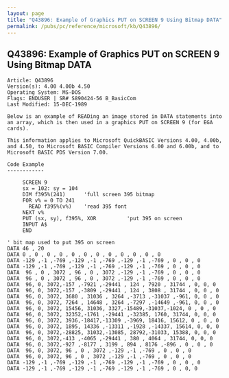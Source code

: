 ```yaml
---
layout: page
title: "Q43896: Example of Graphics PUT on SCREEN 9 Using Bitmap DATA"
permalink: /pubs/pc/reference/microsoft/kb/Q43896/
---
```


## Q43896: Example of Graphics PUT on SCREEN 9 Using Bitmap DATA

	Article: Q43896
	Version(s): 4.00 4.00b 4.50
	Operating System: MS-DOS
	Flags: ENDUSER | SR# S890424-56 B_BasicCom
	Last Modified: 15-DEC-1989
	
	Below is an example of READing an image stored in DATA statements into
	an array, which is then used in a graphics PUT on SCREEN 9 (for EGA
	cards).
	
	This information applies to Microsoft QuickBASIC Versions 4.00, 4.00b,
	and 4.50, to Microsoft BASIC Compiler Versions 6.00 and 6.00b, and to
	Microsoft BASIC PDS Version 7.00.
	
	Code Example
	------------
	
	     SCREEN 9
	     sx = 102: sy = 104
	     DIM f395%(241)      'full screen 395 bitmap
	     FOR v% = 0 TO 241
	       READ f395%(v%)    'read 395 font
	     NEXT v%
	     PUT (sx, sy), f395%, XOR          'put 395 on screen
	     INPUT A$
	     END
	
	' bit map used to put 395 on screen
	DATA 46 , 20
	DATA 0 , 0 , 0 , 0 , 0 , 0 , 0 , 0 , 0 , 0 , 0 , 0
	DATA -129 ,-1 ,-769 ,-129 ,-1 ,-769 ,-129 ,-1 ,-769 , 0 , 0 , 0
	DATA -129 ,-1 ,-769 ,-129 ,-1 ,-769 ,-129 ,-1 ,-769 , 0 , 0 , 0
	DATA  96 , 0 , 3072 , 96 , 0 , 3072 ,-129 ,-1 ,-769 , 0 , 0 , 0
	DATA  96 , 0 , 3072 , 96 , 0 , 3072 ,-129 ,-1 ,-769 , 0 , 0 , 0
	DATA  96, 0, 3072,-157 ,-7921 ,-29441 , 124 , 7920 , 31744 , 0, 0, 0
	DATA  96, 0, 3072,-157 ,-3809 ,-29441 , 124 , 3808 , 31744 , 0, 0 , 0
	DATA  96, 0, 3072, 3680 , 31036 , 3264 ,-3713 ,-31037 ,-961, 0, 0 , 0
	DATA  96, 0, 3072, 7264 , 14648 , 3264 ,-7297 ,-14649 ,-961, 0, 0 , 0
	DATA  96, 0, 3072, 15456, 31036, 3327,-15489,-31037,-1024, 0 , 0 , 0
	DATA  96, 0, 3072, 32352,-1761 ,-29441 ,-32385, 1760, 31744, 0, 0, 0
	DATA  96, 0, 3072, 3936,-18417,-13309 ,-3969, 18416, 15612, 0 , 0 , 0
	DATA  96, 0, 3072, 1895, 14336 ,-13311 ,-1928 ,-14337, 15614, 0, 0, 0
	DATA  96, 0, 3072,-28825, 31032,-13085, 28792,-31033, 15388, 0, 0, 0
	DATA  96, 0, 3072,-413 ,-4065 ,-29441 , 380 , 4064 , 31744, 0, 0, 0
	DATA  96, 0, 3072,-927 ,-8177 , 3199 , 894 , 8176 ,-896 , 0 , 0 , 0
	DATA  96, 0, 3072, 96 , 0 , 3072 ,-129 ,-1 ,-769 , 0 , 0 , 0
	DATA  96, 0, 3072, 96 , 0 , 3072 ,-129 ,-1 ,-769 , 0 , 0 , 0
	DATA -129 ,-1 ,-769 ,-129 ,-1 ,-769 ,-129 ,-1 ,-769 , 0 , 0 , 0
	DATA -129 ,-1 ,-769 ,-129 ,-1 ,-769 ,-129 ,-1 ,-769 , 0 , 0, 0
